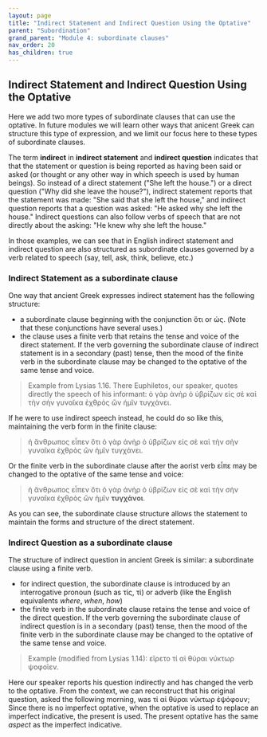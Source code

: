 ```yaml
---
layout: page
title: "Indirect Statement and Indirect Question Using the Optative"
parent: "Subordination"
grand_parent: "Module 4: subordinate clauses"
nav_order: 20
has_children: true
---
```


## Indirect Statement and Indirect Question Using the Optative

Here we add two more types of subordinate clauses that can use the optative. In future modules we will learn other ways that anicent Greek can structure this type of expression, and we limit our focus here to these types of subordinate clauses.

The term **indirect** in **indirect statement** and **indirect question** indicates that that the statement or question is being reported as having been said or asked (or thought or any other way in which speech is used by human beings). So instead of a direct statement ("She left the house.") or a direct question ("Why did she leave the house?"), indirect statement reports that the statement was made: "She said that she left the house," and indirect question reports that a question was asked: "He asked why she left the house." Indirect questions can also follow verbs of speech that are not directly about the asking: "He knew why she left the house."

In those examples, we can see that in English indirect statement and indirect question are also structured as subordinate clauses governed by a verb related to speech (say, tell, ask, think, believe, etc.)

### Indirect Statement as a subordinate clause

One way that ancient Greek expresses indirect statement has the following structure:
- a subordinate clause beginning with the conjunction ὅτι or ὡς. (Note that these conjunctions have several uses.)
- the clause uses a finite verb that retains the tense and voice of the direct statement. If the verb governing the subordinate clause of indirect statement is in a secondary (past) tense, then the mood of the finite verb in the subordinate clause may be changed to the optative of the same tense and voice. 

> Example from Lysias 1.16. There Euphiletos, our speaker, quotes directly the speech of his informant:
> ὁ γὰρ ἀνὴρ ὁ ὑβρίζων εἰς σὲ καὶ τὴν σὴν γυναῖκα ἐχθρὸς ὢν ἡμῖν τυγχάνει.

If he were to use indirect speech instead, he could do so like this, maintaining the verb form in the finite clause:
> ἡ ἄνθρωπος εἶπεν ὅτι ὁ γὰρ ἀνὴρ ὁ ὑβρίζων εἰς σὲ καὶ τὴν σὴν γυναῖκα ἐχθρὸς ὢν ἡμῖν τυγχάνει.

Or the finite verb in the subordinate clause after the aorist verb εἶπε may be changed to the optative of the same tense and voice:
> ἡ ἄνθρωπος εἶπεν ὅτι ὁ γὰρ ἀνὴρ ὁ ὑβρίζων εἰς σὲ καὶ τὴν σὴν γυναῖκα ἐχθρὸς ὢν ἡμῖν **τυγχάνοι**.

As you can see, the subordinate clause structure allows the statement to maintain the forms and structure of the direct statement.

### Indirect Question as a subordinate clause

The structure of indirect question in ancient Greek is similar: a subordinate clause using a finite verb.
- for indirect question, the subordinate clause is introduced by an interrogative pronoun (such as τίς, τί) or adverb (like the English equivalents *where*, *when*, *how*)
- the finite verb in the subordinate clause retains the tense and voice of the direct question. If the verb governing the subordinate clause of indirect question is in a secondary (past) tense, then the mood of the finite verb in the subordinate clause may be changed to the optative of the same tense and voice.

> Example (modified from Lysias 1.14): εἴρετο τί αἱ θύραι νύκτωρ ψοφοῖεν.

Here our speaker reports his question indirectly and has changed the verb to the optative. From the context, we can reconstruct that his original question, asked the following morning, was τί αἱ θύραι νύκτωρ ἐψόφουν; Since there is no imperfect optative, when the optative is used to replace an imperfect indicative, the present is used. The present optative has the same *aspect* as the imperfect indicative.
